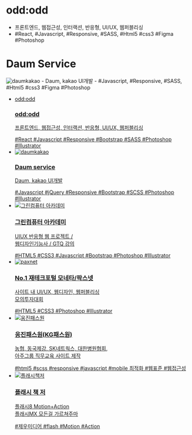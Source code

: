 # odd:odd
- 프론트엔드, 웹접근성, 인터랙션, 반응형, UI/UX, 웹퍼블리싱
- #React, #Javascript, #Responsive, #SASS, #Html5 #css3 #Figma #Photoshop

#  Daum Service
<img src="http://eehd80.dothome.co.kr/imgs/intro/logo-daumkakao.png" alt="daumkakao" />
- Daum, kakao UI개발
- #Javascript, #Responsive, #SASS, #Html5 #css3 #Figma #Photoshop


<div id="profile" class="container-fluid text-center bg-grey">
                <ul class="lst-profile">
                    <li>
                        <a href="./portfolio-flato.html" class="thumbnail">
                            <span class="image mintpink">
                                odd:odd
                            </span>
                            <h3>odd:odd</h3>
                            <p>프론트엔드, 웹접근성, 인터랙션, 반응형, UI/UX, 웹퍼블리싱</p>
                            <div class="card__hashtags">
                                <span class="hashtag">#React</span>
                                <span class="hashtag">#Javascript</span>
                                <span class="hashtag">#Responsive</span>
                                <!-- <span class="hashtag">#jQuery</span> -->
                                <span class="hashtag">#Bootstrap</span>
                                <span class="hashtag">#SASS</span>
                                <span class="hashtag">#Photoshop</span>
                                <span class="hashtag">#Illustrator</span>
                            </div>
                        </a>
                    </li>
                    <li>
                        <a href="portfolio-flato.html#p2" class="thumbnail">
                            <span class="image daum">
                                <img src="http://eehd80.dothome.co.kr/imgs/intro/logo-daumkakao.png" alt="daumkakao" />
                            </span>
                            <h3>Daum service</h3>
                            <p>Daum, kakao UI개발</p>
                            <div class="card__hashtags">
                                <span class="hashtag">#Javascript</span>
                                <span class="hashtag">#jQuery</span>
                                <span class="hashtag">#Responsive</span>
                                <span class="hashtag">#Bootstrap</span>
                                <span class="hashtag">#SCSS</span>
                                <span class="hashtag">#Photoshop</span>
                                <span class="hashtag">#Illustrator</span>
                            </div>
                        </a>
                    </li>
                    <li>
                        <a href="http://cafe.naver.com/mocoding" class="thumbnail" target="_blank">
                            <span class="image">
                                <img src="http://eehd80.dothome.co.kr/imgs/intro/logo-green.png" alt="그린컴퓨터 아카데미" />
                            </span>
                            <h3>그린컴퓨터 아카데미</h3>
                            <p>
                                UIUX 반응형 웹 프로젝트 /<br />
                                웹디자인기능사 / GTQ 강의
                            </p>
                            <div class="card__hashtags">
                                <span class="hashtag">#HTML5</span>
                                <span class="hashtag">#CSS3</span>
                                <span class="hashtag">#Javascript</span>
                                <span class="hashtag">#Bootstrap</span>
                                <span class="hashtag">#Photoshop</span>
                                <span class="hashtag">#Illustrator</span>
                            </div>
                        </a>
                    </li>
                    <li>
                        <a href="./portfolio-paxnet.html" class="thumbnail">
                            <span class="image">
                                <img src="http://eehd80.dothome.co.kr/imgs/intro/logo-paxnet.png" alt="paxnet" />
                            </span>
                            <h3>No.1 재테크포털 모네타/팍스넷</h3>
                            <p>
                                사이트 내 UI/UX, 웹디자인, 웹퍼블리싱<br />
                                모의투자대회
                            </p>
                            <div class="card__hashtags">
                                <span class="hashtag">#HTML5</span>
                                <span class="hashtag">#CSS3</span>
                                <span class="hashtag">#Photoshop</span>
                                <span class="hashtag">#Illustrator</span>
                            </div>
                        </a>
                    </li>
                    <li>
                        <a href="./portfolio-woongjin.html" class="thumbnail">
                            <span class="image"><img src="http://eehd80.dothome.co.kr/imgs/intro/logo-woongjin.png" alt="웅진패스원" /></span>
                            <h3>웅진패스원(KG패스원)</h3>
                            <p>농협, 동국제강, SK네트웍스, 대한병원협회, <br />아주그룹 직무교육 사이트 제작</p>
                            <div class="card__hashtags">
                                <span class="hashtag">#html5</span>
                                <span class="hashtag">#scss</span>	                            
                                <span class="hashtag">#responsive</span>
                                <span class="hashtag">#javascript</span>
                                <span class="hashtag">#mobile 최적화</span>
                                <span class="hashtag">#웹표준</span>
                                <span class="hashtag">#웹접근성</span>
                            </div>
                        </a>
                    </li>
                    <li>
                        <a href="portfolio-flash.html" class="thumbnail" target="_blank">
                            <span class="image"><img src="http://eehd80.dothome.co.kr/imgs/intro/logo-flash.png" alt="플래시책저" /></span>
                            <h3>플래시 책 저</h3>
                            <p>
                                플래시8 Motion+Action <br />
                                플래시MX 모든걸 가르쳐주마
                            </p>
                            <div class="card__hashtags">
                                <span class="hashtag">#제우미디어</span>
                                <span class="hashtag">#flash</span>
                                <span class="hashtag">#Motion</span>
                                <span class="hashtag">#Action</span>
                            </div>
                        </a>
                    </li>
                </div>
